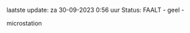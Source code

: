 laatste update: 
za 30-09-2023  0:56   uur 
Status: FAALT - geel - 
<div class="service Y">microstation</div>